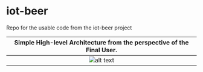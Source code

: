 # iot-beer
Repo for the usable code from the iot-beer project

| Simple High-level Architecture from the perspective of the Final User. |
|:--------------------------------------------------------------------------------:|
|![alt text](https://files.slack.com/files-pri/T0ECAFYAY-F8BHBDY7R/iot_beer.png)|

